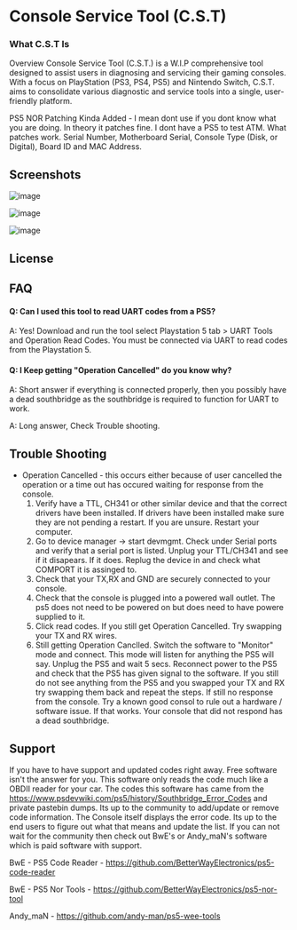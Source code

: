 # Console Service Tool (C.S.T) #


### What C.S.T Is ###
Overview
Console Service Tool (C.S.T.) is a W.I.P comprehensive tool designed to assist users in diagnosing and servicing their gaming consoles. With a focus on PlayStation (PS3, PS4, PS5) and Nintendo Switch, C.S.T. aims to consolidate various diagnostic and service tools into a single, user-friendly platform.


PS5 NOR Patching Kinda Added - I mean dont use if you dont know what you are doing. In theory it patches fine. I dont have a PS5 to test ATM. 
What patches work. Serial Number, Motherboard Serial, Console Type (Disk, or Digital), Board ID and MAC Address. 
## Screenshots

![image](https://github.com/amoamare/ConsoleServiceTool/assets/15149902/29c901a4-5217-4c65-81cf-ea83caf73bd3)

![image](https://github.com/amoamare/ConsoleServiceTool/assets/15149902/d5b20998-c0ea-4e0d-8a4d-b8f7309961e3)

![image](https://github.com/amoamare/ConsoleServiceTool/assets/15149902/31aefa1f-9def-4d09-af97-67c888e1f906)


## License



## FAQ

#### Q: Can I used this tool to read UART codes from a PS5?

A: Yes! Download and run the tool select Playstation 5 tab > UART Tools and Operation Read Codes. You must be connected via UART to read codes from the Playstation 5.

#### Q: I Keep getting "Operation Cancelled" do you know why?

A: Short answer if everything is connected properly, then you possibly have a dead southbridge as the southbridge is required to function for UART to work.

A: Long answer, Check Trouble shooting.




## Trouble Shooting
* Operation Cancelled - this occurs either because of user cancelled the operation or a time out has occured waiting for response from the console. 
    1. Verify  have a TTL, CH341 or other similar device and that the correct drivers have been installed. If drivers have been installed make sure they are not pending a restart. If you are unsure. Restart your computer. 
    2. Go to device manager -> start devmgmt. Check under Serial ports and verify that a serial port is listed. Unplug your TTL/CH341 and see if it disapears. If it does. Replug the device in and check what COMPORT it is assinged to. 
    3. Check that your TX,RX and GND are securely connected to your console.
    4. Check that the console is plugged into a powered wall outlet. The ps5 does not need to be powered on but does need to have powere supplied to it. 
    5. Click read codes. If you still get Operation Cancelled. Try swapping your TX and RX wires. 
    6. Still getting Operation Canclled. Switch the software to "Monitor" mode and connect. This mode will listen for anything the PS5 will say. Unplug the PS5 and wait 5 secs. Reconnect power to the PS5 and check that the PS5 has given signal to the software. If you still do not see anything from the PS5 and you swapped your TX and RX try swapping them back and repeat the steps. If still no response from the console. Try a known good consol to rule out a hardware / software issue. If that works. Your console that did not respond has a dead southbridge.

## Support

If you have to have support and updated codes right away. Free software isn't the answer for you. This software only reads the code much like a OBDII reader for your car. The codes this software has came from the https://www.psdevwiki.com/ps5/history/Southbridge_Error_Codes and private pastebin dumps. Its up to the community to add/update or remove code information. The Console itself displays the error code. Its up to the end users to figure out what that means and update the list. If you can not wait for the community then check out BwE's or Andy_maN's software which is paid software with support.

BwE - PS5 Code Reader - https://github.com/BetterWayElectronics/ps5-code-reader

BwE - PS5 Nor Tools - https://github.com/BetterWayElectronics/ps5-nor-tool

Andy_maN - https://github.com/andy-man/ps5-wee-tools
